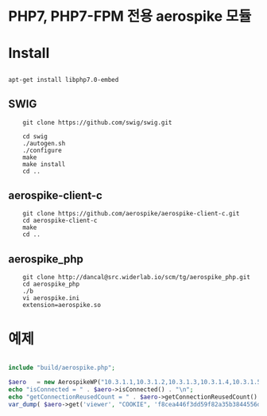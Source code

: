 
# PHP7, PHP7-FPM 전용 aerospike 모듈

# Install

##
	apt-get install libphp7.0-embed

## SWIG

```shell
	git clone https://github.com/swig/swig.git

	cd swig
	./autogen.sh
	./configure
	make
	make install
	cd ..
```

## aerospike-client-c

```shell
	git clone https://github.com/aerospike/aerospike-client-c.git
	cd aerospike-client-c
	make
  	cd ..
```

## aerospike_php

```shell
	git clone http://dancal@src.widerlab.io/scm/tg/aerospike_php.git
	cd aerospike_php
  	./b
  	vi aerospike.ini
    extension=aerospike.so
```

# 예제
```php

include "build/aerospike.php";

$aero   = new AerospikeWP("10.3.1.1,10.3.1.2,10.3.1.3,10.3.1.4,10.3.1.5", 3000, 100 );
echo "isConnected = " . $aero->isConnected() . "\n";
echo "getConnectionReusedCount = " . $aero->getConnectionReusedCount() . "\n";
var_dump( $aero->get('viewer', "COOKIE", 'f8cea446f3dd59f82a35b3844556dfee') );

```

